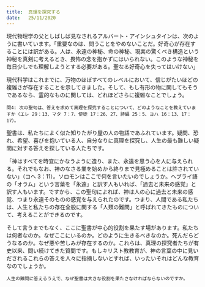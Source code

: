 ```yaml
---
title:  真理を探究する
date:   25/11/2020
---
```


現代物理学の父としばしば見なされるアルバート・アインシュタインは、次のように書いています。「重要なのは、問うことをやめないことだ。好奇心が存在することには訳がある。人は、永遠の神秘、命の神秘、現実の驚くべき構造という神秘を真剣に考えるとき、畏怖の念を抱かずにはいられない。このような神秘を毎日少しでも理解しようとする必要がある。聖なる好奇心を失ってはいけない」

現代科学はこれまでに、万物のほぼすべてのレベルにおいて、信じがたいほどの複雑さが存在することを示してきました。そして、もし有形の物に関してもそうであるなら、霊的なものに関しては、どれほどさらに複雑なことでしょう。

`問4: 次の聖句は、答えを求めて真理を探究することについて、どのようなことを教えていますか（エレ 29：13、マタ 7：7、使徒 17：26、27、詩編 25：5、ヨハ 16：13、17：17）。`

聖書は、私たちによく似た知りたがり屋の人の物語であふれています。疑問、恐れ、希望、喜びを抱いている人、自分なりに真理を探究し、人生の最も難しい疑問に対する答えを探している人たちです。

「神はすべてを時宜にかなうように造り、また、永遠を思う心を人に与えられる。それでもなお、神のなさる業を始めから終りまで見極めることは許されていない」（コヘ 3：11）。ソロモンはここで何を言いたいのでしょうか。ヘブライ語の「オラム」という言葉を「永遠」と訳す人もいれば、「過去と未来の感覚」と訳す人もいます。ですから、この聖句によれば、神は人の心に過去と未来の感覚、つまり永遠そのものの感覚を与えられたのです。つまり、人間である私たちは、人生と私たちの存在全般に関する「人類の難問」と呼ばれてきたものについて、考えることができるのです。

そして言うまでもなく、ここに聖書が中心的役割を果たす場があります。私たちは何者なのか。なぜここにいるのか。どのように生きるべきなのか。死んだらどうなるのか。なぜ悪や苦しみが存在するのか。これらは、真理の探究者たちが有史以来、問い続けてきた質問です。もしキリスト教教育が、神の言葉の中に見いだされるこれらの答えを人々に指摘しないとすれば、いったいそれはどんな教育なのでしょうか。

`人生の難問に答えるうえで、なぜ聖書は大きな役割を果たさなければならないのですか。`
